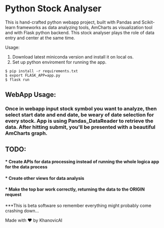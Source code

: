 # Python Stock Analyser
This is hand-crafted python webapp project, built with Pandas and Scikit-learn frameworks as data analyzing tools, AmCharts as visualization tool and with Flask python backend.
This stock analyser plays the role of data entry and center at the same time.

Usage:

1. Download latest miniconda version and install it on local os.
2. Set up python enviroment for running the app.
```
$ pip install -r requirements.txt
$ export FLASK_APP=app.py
$ flask run
```

## WebApp Usage:

### Once in webapp input stock symbol you want to analyze, then select start date and end date, be weary of date selection for every stock. App is using Pandas_DataReader to retrieve the data. After hitting submit, you'll be presented with a beautiful AmCharts graph.

## TODO:

#### * Create APIs for data processing instead of running the whole logica app for the data process
#### * Create other views for data analysis
#### * Make the top bar work correctly, returning the data to the ORIGIN request


***This is beta software so remember everything might probably come crashing down...

Made with ❤ by KhanovicAI